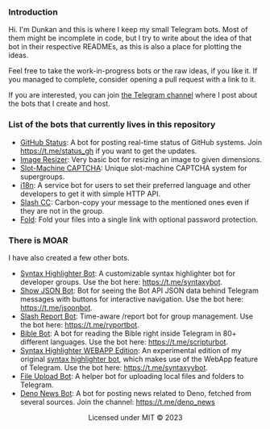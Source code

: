### Introduction

Hi. I'm Dunkan and this is where I keep my small Telegram bots. Most of
them might be incomplete in code, but I try to write about the idea of that bot
in their respective READMEs, as this is also a place for plotting the ideas.

Feel free to take the work-in-progress bots or the raw ideas, if you like it. If
you managed to complete, consider opening a pull request with a link to it.

If you are interested, you can join [the Telegram channel](https://t.me/dcbots)
where I post about the bots that I create and host.

### List of the bots that currently lives in this repository

- [GitHub Status](./github_status): A bot for posting real-time status of GitHub systems. Join https://t.me/status_gh if you want to get the updates.
- [Image Resizer](./image_resize): Very basic bot for resizing an image to given dimensions.
- [Slot-Machine CAPTCHA](./slot_machine_captcha): Unique slot-machine CAPTCHA system for supergroups.
- [i18n](./i18n): A service bot for users to set their preferred language and other developers to get it with simple HTTP API.
- [Slash CC](./cc): Carbon-copy your message to the mentioned ones even if they are not in the group.
- [Fold](./fold): Fold your files into a single link with optional password protection.

### There is MOAR

I have also created a few other bots.

- [Syntax Highlighter Bot](https://github.com/dcdunkan/syntax-highlighter-bot): A customizable syntax highlighter bot for developer groups. Use the bot here: https://t.me/syntaxybot.
- [Show JSON Bot](https://github.com/dcdunkan/show-json-bot):
  Bot for seeing the Bot API JSON data behind Telegram messages with buttons for
  interactive navigation. Use the bot here: https://t.me/jsoonbot.
- [Slash Report Bot](https://github.com/dcdunkan/ryportbot):
  Time-aware /report bot for group management. Use the bot here: https://t.me/ryportbot.
- [Bible Bot](https://github.com/dcdunkan/bible-bot):
  A bot for reading the Bible right inside Telegram in 80+ different languages.
  Use the bot here: https://t.me/scripturbot.
- [Syntax Highlighter WEBAPP Edition](https://github.com/dcdunkan/tg-webapp-syntax-highlighter):
  An experimental edition of my original
  [syntax highlighter bot](https://github.com/dcdunkan/syntax-highlighter-bot),
  which makes use of the WebApp feature of Telegram. Use the bot here: https://t.me/syntaxyybot.
- [File Upload Bot](https://github.com/dcdunkan/file-upload-bot):
  A helper bot for uploading local files and folders to Telegram.
- [Deno News Bot](https://github.com/dcdunkan/deno-bot):
  A bot for posting news related to Deno, fetched from several sources. Join the channel: https://t.me/deno_news


<div align="center">

Licensed under MIT &copy; 2023
</div>